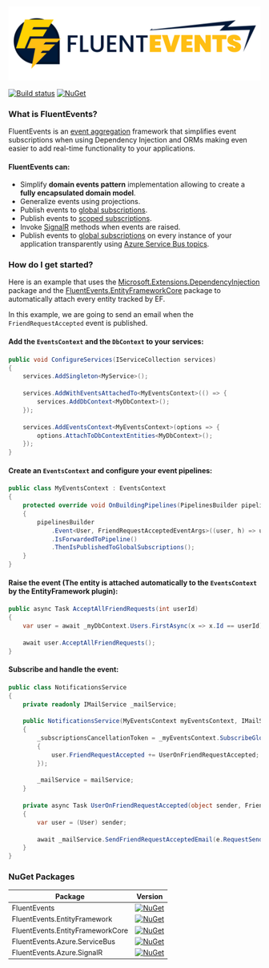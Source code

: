 ![FluentEvents logo](logo_extended.svg)

[![Build status](https://luca-s.visualstudio.com/FluentEvents/_apis/build/status/FluentEvents-CI)](https://luca-s.visualstudio.com/FluentEvents/_build/latest?definitionId=8) [![NuGet](https://img.shields.io/nuget/v/FluentEvents.svg)](https://www.nuget.org/packages/FluentEvents/)

### What is FluentEvents?
FluentEvents is an [event aggregation](https://martinfowler.com/eaaDev/EventAggregator.html) framework that simplifies event subscriptions when using Dependency Injection and ORMs making even easier to add real-time functionality to your applications.

#### FluentEvents can:
- Simplify **domain events pattern** implementation allowing to create a **fully encapsulated domain model**.
- Generalize events using projections.
- Publish events to [global subscriptions](https://github.com/luca-esse/FluentEvents/wiki/Global-subscriptions).
- Publish events to [scoped subscriptions](https://github.com/luca-esse/FluentEvents/wiki/Scoped-subscriptions).
- Invoke [SignalR](https://github.com/aspnet/AspNetCore/tree/master/src/SignalR) methods when events are raised.
- Publish events to [global subscriptions](https://github.com/luca-esse/FluentEvents/wiki/Global-subscriptions) on every instance of your application transparently using [Azure Service Bus topics](https://azure.microsoft.com/en-us/services/service-bus/). 

### How do I get started?
Here is an example that uses the [Microsoft.Extensions.DependencyInjection](https://www.nuget.org/packages/Microsoft.Extensions.DependencyInjection) package and the [FluentEvents.EntityFrameworkCore](https://www.nuget.org/packages/FluentEvents.EntityFrameworkCore/) package to automatically attach every entity tracked by EF.

In this example, we are going to send an email when the `FriendRequestAccepted` event is published.

#### Add the `EventsContext` and the `DbContext` to your services:
```csharp
public void ConfigureServices(IServiceCollection services)
{
    services.AddSingleton<MyService>();
    
    services.AddWithEventsAttachedTo<MyEventsContext>(() => {
        services.AddDbContext<MyDbContext>();
    });
    
    services.AddEventsContext<MyEventsContext>(options => {
        options.AttachToDbContextEntities<MyDbContext>();
    });
}
```

#### Create an `EventsContext` and configure your event pipelines:
```csharp
public class MyEventsContext : EventsContext
{
    protected override void OnBuildingPipelines(PipelinesBuilder pipelinesBuilder)
    {
        pipelinesBuilder
            .Event<User, FriendRequestAcceptedEventArgs>((user, h) => user.FriendRequestAccepted += h))
            .IsForwardedToPipeline()
            .ThenIsPublishedToGlobalSubscriptions();
    }
}
```

#### Raise the event (The entity is attached automatically to the `EventsContext` by the EntityFramework plugin):
```csharp
public async Task AcceptAllFriendRequests(int userId) 
{
    var user = await _myDbContext.Users.FirstAsync(x => x.Id == userId);

    await user.AcceptAllFriendRequests();
}
```

#### Subscribe and handle the event:
```csharp
public class NotificationsService
{
    private readonly IMailService _mailService;

    public NotificationsService(MyEventsContext myEventsContext, IMailService mailService)
    {
        _subscriptionsCancellationToken = _myEventsContext.SubscribeGloballyTo<User>(user =>
        {
            user.FriendRequestAccepted += UserOnFriendRequestAccepted;
        });
        
        _mailService = mailService;
    }

    private async Task UserOnFriendRequestAccepted(object sender, FriendRequestAcceptedEventArgs e)
    {
        var user = (User) sender;

        await _mailService.SendFriendRequestAcceptedEmail(e.RequestSender.EmailAddress, user.Id, user.Name);
    }
}
```
### NuGet Packages

| Package                            | Version                                                                                                                                           |
|------------------------------------|:-------------------------------------------------------------------------------------------------------------------------------------------------:|
| FluentEvents                       | [![NuGet](https://img.shields.io/nuget/v/FluentEvents.svg)](https://www.nuget.org/packages/FluentEvents/)                                         |
| FluentEvents.EntityFramework       | [![NuGet](https://img.shields.io/nuget/v/FluentEvents.EntityFramework.svg)](https://www.nuget.org/packages/FluentEvents.EntityFramework/)         |
| FluentEvents.EntityFrameworkCore   | [![NuGet](https://img.shields.io/nuget/v/FluentEvents.EntityFrameworkCore.svg)](https://www.nuget.org/packages/FluentEvents.EntityFrameworkCore/) |
| FluentEvents.Azure.ServiceBus      | [![NuGet](https://img.shields.io/nuget/v/FluentEvents.Azure.ServiceBus.svg)](https://www.nuget.org/packages/FluentEvents.Azure.ServiceBus/)       |
| FluentEvents.Azure.SignalR      | [![NuGet](https://img.shields.io/nuget/v/FluentEvents.Azure.SignalR.svg)](https://www.nuget.org/packages/FluentEvents.Azure.SignalR/)       |
